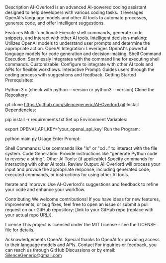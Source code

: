Description
AI-Overlord is an advanced AI-powered coding assistant designed to help developers with various coding tasks. It leverages OpenAI's language models and other AI tools to automate processes, generate code, and offer intelligent suggestions.

Features
Multi-functional: Execute shell commands, generate code snippets, and interact with other AI tools.
Intelligent decision-making: Utilizes OpenAI models to understand user prompts and determine the appropriate action.
OpenAI Integration: Leverages OpenAI's powerful language models for code generation and decision-making.
Shell Command Execution: Seamlessly integrates with the command line for executing shell commands.
Customizable: Configure to integrate with other AI tools and APIs for flexible workflows.
Interactive Prompt: Guides users through the coding process with suggestions and feedback.
Getting Started
Prerequisites:

Python 3.x (check with python --version or python3 --version)
Clone the Repository:

git clone https://github.com/silencegeneric/AI-Overlord.git
Install Dependencies:

pip install -r requirements.txt
Set up Environment Variables:

export OPENAI_API_KEY='your_openai_api_key'
Run the Program:

python main.py
Usage
Enter Prompt:

Shell Commands: Use commands like "ls" or "cd .." to interact with the file system.
Code Generation: Provide instructions like "generate Python code to reverse a string".
Other AI Tools: (if applicable) Specify commands for interacting with other AI tools.
Review Output: AI-Overlord will process your input and provide the appropriate response,  including generated code, executed commands, or instructions for using other AI tools.

Iterate and Improve:  Use AI-Overlord's suggestions and feedback to refine your code and enhance your workflow.

Contributing
We welcome contributions! If you have ideas for new features, improvements, or bug fixes, feel free to open an issue or submit a pull request on our GitHub repository: [link to your GitHub repo (replace with your actual repo URL)].

License
This project is licensed under the MIT License - see the LICENSE file for details.

Acknowledgements
OpenAI: Special thanks to OpenAI for providing access to their language models and APIs.
Contact
For inquiries or feedback, you can reach us through GitHub Discussions or by email: SilenceGeneric@gmail.com
